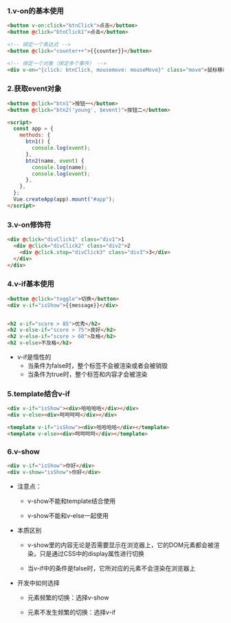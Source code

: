 ### 1.v-on的基本使用

```html
<button v-on:click="btnClick">点击</button>
<button @click="btnClick1">点击</button>

<!-- 绑定一个表达式 -->
<button @click="counter++">{{counter}}</button>

<!-- 绑定一个对象（绑定多个事件） -->
<div v-on="{click: btnClick, mousemove: mouseMove}" class="move">鼠标移动</div>
```

### 2.获取event对象

```html
<button @click="btn1">按钮一</button>
<button @click="btn2('young', $event)">按钮二</button>

<script>
  const app = {
    methods: {
      btn1() {
        console.log(event);
      },
      btn2(name, event) {
        console.log(name);
        console.log(event);
      },
    },
  };
  Vue.createApp(app).mount("#app");
</script>
```

### 3.v-on修饰符

```html
<div @click="divClick1" class="div1">1
  <div @click="divClick2" class="div2">2
    <div @click.stop="divClick3" class="div3">3</div>
  </div>
</div>
```

### 4.v-if基本使用

```html
<button @click="toggle">切换</button>
<div v-if="isShow">{{message}}</div>


<h2 v-if="score > 85">优秀</h2>
<h2 v-else-if="score > 75">良好</h2>
<h2 v-else-if="score > 60">及格</h2>
<h2 v-else>不及格</h2>
```

- v-if是惰性的
  - 当条件为false时，整个标签不会被渲染或者会被销毁
  - 当条件为true时，整个标签和内容才会被渲染

### 5.template结合v-if

```html
<div v-if="isShow"><div>哈哈哈哈</div></div>
<div v-else><div>呵呵呵呵</div></div>

<template v-if="isShow"><div>哈哈哈哈</div></template>
<template v-else><div>呵呵呵呵</div></template>
```

### 6.v-show

```html
<div v-if="isShow">你好</div>
<div v-show="isShow">你好</div>
```

- 注意点：

  - v-show不能和template结合使用

  - v-show不能和v-else一起使用

- 本质区别

  - v-show里的内容无论是否需要显示在浏览器上，它的DOM元素都会被渲染，只是通过CSS中的display属性进行切换

  - 当v-if中的条件是false时，它所对应的元素不会渲染在浏览器上

- 开发中如何选择

  - 元素频繁的切换：选择v-show

  - 元素不发生频繁的切换：选择v-if